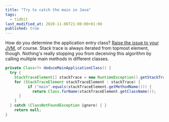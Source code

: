 ```yaml
---
title: "Try to catch the main in Java"
tags:
  - tidbit
last_modified_at: 2020-11-06T21:00:00+01:00
published: true
---
```


How do you determine the application entry class?
[Raise the issue to your JVM](https://github.com/spring-projects/spring-boot/blob/dfe3058dffeabb00de553ae25791e84f663bc3de/spring-boot-project/spring-boot/src/main/java/org/springframework/boot/SpringApplication.java#L289), of course.
Stack trace is always iterated from topmost element, though.
Nothing's really stopping you from deceiving this algorithm by calling multiple main methods in different classes.

```java
private Class<?> deduceMainApplicationClass() {
  try {
    StackTraceElement[] stackTrace = new RuntimeException().getStackTrace();
    for (StackTraceElement stackTraceElement : stackTrace) {
		  if ("main".equals(stackTraceElement.getMethodName())) {
		    return Class.forName(stackTraceElement.getClassName());
      }
    }
  } catch (ClassNotFoundException ignore) { }
	return null;
}
```

